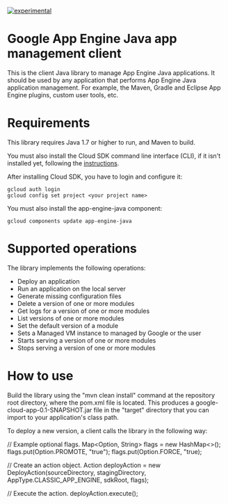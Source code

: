 [![experimental](http://badges.github.io/stability-badges/dist/experimental.svg)](http://github.com/badges/stability-badges)
# Google App Engine Java app management client

This is the client Java library to manage App Engine Java applications. It should be used by any application that performs App Engine Java application management. For example, the Maven, Gradle and Eclipse App Engine plugins, custom user tools, etc.

# Requirements

This library requires Java 1.7 or higher to run, and Maven to build.

You must also install the Cloud SDK command line interface (CLI), if it isn't installed yet, following the [instructions](https://cloud.google.com/sdk/).

After installing Cloud SDK, you have to login and configure it:

    gcloud auth login
    gcloud config set project <your project name>

You must also install the app-engine-java component:

    gcloud components update app-engine-java

# Supported operations

The library implements the following operations:

* Deploy an application
* Run an application on the local server
* Generate missing configuration files
* Delete a version of one or more modules
* Get logs for a version of one or more modules
* List versions of one or more modules
* Set the default version of a module
* Sets a Managed VM instance to managed by Google or the user
* Starts serving a version of one or more modules
* Stops serving a version of one or more modules

# How to use

Build the library using the "mvn clean install" command at the repository root directory, where the pom.xml file is located. This produces a google-cloud-app-0.1-SNAPSHOT.jar file in the "target" directory that you can import to your application's class path.

To deploy a new version, a client calls the library in the following way:

// Example optional flags.
Map<Option, String> flags = new HashMap<>();
flags.put(Option.PROMOTE, "true");
flags.put(Option.FORCE, "true);

// Create an action object.
Action deployAction = new DeployAction(sourceDirectory, stagingDirectory, AppType.CLASSIC_APP_ENGINE, sdkRoot, flags);

// Execute the action.
deployAction.execute();
